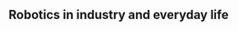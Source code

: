  Robotics in industry and everyday life
--------------------------------------------------------------------------------

